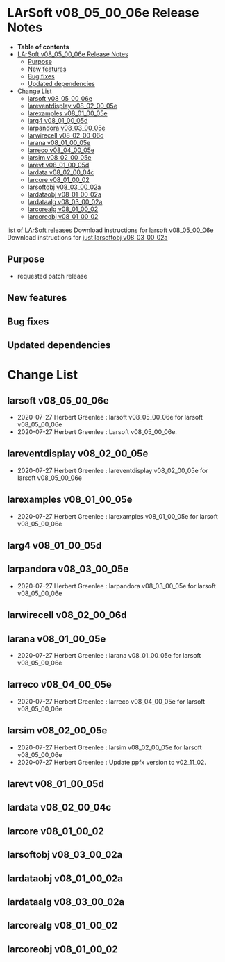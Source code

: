 LArSoft v08\_05\_00\_06e Release Notes
===============================================================================

-   **Table of contents**
-   [LArSoft v08\_05\_00\_06e Release Notes](#LArSoft-v08_05_00_06e-Release-Notes)
    -   [Purpose](#Purpose)
    -   [New features](#New-features)
    -   [Bug fixes](#Bug-fixes)
    -   [Updated dependencies](#Updated-dependencies)
-   [Change List](#Change-List)
    -   [larsoft v08\_05\_00\_06e](#larsoft-v08_05_00_06e)
    -   [lareventdisplay v08\_02\_00\_05e](#lareventdisplay-v08_02_00_05e)
    -   [larexamples v08\_01\_00\_05e](#larexamples-v08_01_00_05e)
    -   [larg4 v08\_01\_00\_05d](#larg4-v08_01_00_05d)
    -   [larpandora v08\_03\_00\_05e](#larpandora-v08_03_00_05e)
    -   [larwirecell v08\_02\_00\_06d](#larwirecell-v08_02_00_06d)
    -   [larana v08\_01\_00\_05e](#larana-v08_01_00_05e)
    -   [larreco v08\_04\_00\_05e](#larreco-v08_04_00_05e)
    -   [larsim v08\_02\_00\_05e](#larsim-v08_02_00_05e)
    -   [larevt v08\_01\_00\_05d](#larevt-v08_01_00_05d)
    -   [lardata v08\_02\_00\_04c](#lardata-v08_02_00_04c)
    -   [larcore v08\_01\_00\_02](#larcore-v08_01_00_02)
    -   [larsoftobj v08\_03\_00\_02a](#larsoftobj-v08_03_00_02a)
    -   [lardataobj v08\_01\_00\_02a](#lardataobj-v08_01_00_02a)
    -   [lardataalg v08\_03\_00\_02a](#lardataalg-v08_03_00_02a)
    -   [larcorealg v08\_01\_00\_02](#larcorealg-v08_01_00_02)
    -   [larcoreobj v08\_01\_00\_02](#larcoreobj-v08_01_00_02)

[list of LArSoft releases](LArSoft_release_list)
Download instructions for [larsoft v08\_05\_00\_06e](http://scisoft.fnal.gov/scisoft/bundles/larsoft/v08_05_00_06e/larsoft-v08_05_00_06e.html)
Download instructions for [just larsoftobj v08\_03\_00\_02a](http://scisoft.fnal.gov/scisoft/bundles/larsoftobj/v08_03_00_02a/larsoftobj-v08_03_00_02a.html)

Purpose
--------------------

-   requested patch release

New features
------------------------------

Bug fixes
------------------------

Updated dependencies
----------------------------------------------

Change List
============================

larsoft v08\_05\_00\_06e
---------------------------------------------------

-   2020-07-27 Herbert Greenlee : larsoft v08\_05\_00\_06e for larsoft v08\_05\_00\_06e
-   2020-07-27 Herbert Greenlee : Larsoft v08\_05\_00\_06e.

lareventdisplay v08\_02\_00\_05e
-------------------------------------------------------------------

-   2020-07-27 Herbert Greenlee : lareventdisplay v08\_02\_00\_05e for larsoft v08\_05\_00\_06e

larexamples v08\_01\_00\_05e
-----------------------------------------------------------

-   2020-07-27 Herbert Greenlee : larexamples v08\_01\_00\_05e for larsoft v08\_05\_00\_06e

larg4 v08\_01\_00\_05d
-----------------------------------------------

larpandora v08\_03\_00\_05e
---------------------------------------------------------

-   2020-07-27 Herbert Greenlee : larpandora v08\_03\_00\_05e for larsoft v08\_05\_00\_06e

larwirecell v08\_02\_00\_06d
-----------------------------------------------------------

larana v08\_01\_00\_05e
-------------------------------------------------

-   2020-07-27 Herbert Greenlee : larana v08\_01\_00\_05e for larsoft v08\_05\_00\_06e

larreco v08\_04\_00\_05e
---------------------------------------------------

-   2020-07-27 Herbert Greenlee : larreco v08\_04\_00\_05e for larsoft v08\_05\_00\_06e

larsim v08\_02\_00\_05e
-------------------------------------------------

-   2020-07-27 Herbert Greenlee : larsim v08\_02\_00\_05e for larsoft v08\_05\_00\_06e
-   2020-07-27 Herbert Greenlee : Update ppfx version to v02\_11\_02.

larevt v08\_01\_00\_05d
-------------------------------------------------

lardata v08\_02\_00\_04c
---------------------------------------------------

larcore v08\_01\_00\_02
-------------------------------------------------

larsoftobj v08\_03\_00\_02a
---------------------------------------------------------

lardataobj v08\_01\_00\_02a
---------------------------------------------------------

lardataalg v08\_03\_00\_02a
---------------------------------------------------------

larcorealg v08\_01\_00\_02
-------------------------------------------------------

larcoreobj v08\_01\_00\_02
-------------------------------------------------------
